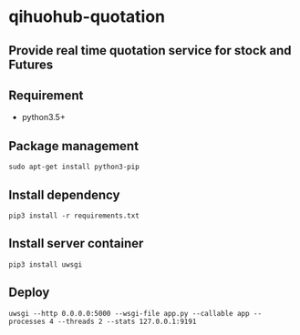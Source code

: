 # qihuohub-quotation
Provide real time quotation service for stock and Futures
--- 
## Requirement
* python3.5+

## Package management

	sudo apt-get install python3-pip
    
## Install dependency

	pip3 install -r requirements.txt

## Install server container

	pip3 install uwsgi

## Deploy

	uwsgi --http 0.0.0.0:5000 --wsgi-file app.py --callable app --processes 4 --threads 2 --stats 127.0.0.1:9191

	

